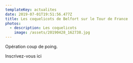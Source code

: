 ```yaml
---
templateKey: actualites
date: 2019-07-01T19:51:56.477Z
title: Les coquelicots de Belfort sur le Tour de France
photos:
  - description: Les coquelicots
    image: /assets/20190428_162738.jpg
---
```

Opération coup de poing.

Inscrivez-vous ici
